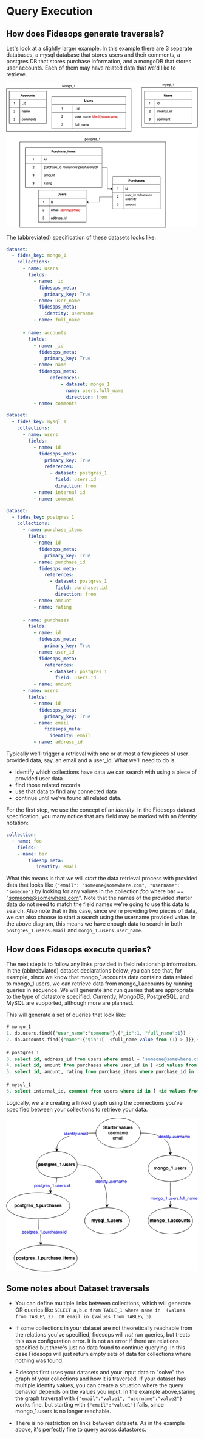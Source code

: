 # Query Execution

## How does Fidesops generate traversals?

Let's look at a slightly larger example. In this example there are 3 separate databases, a mysql database that stores users and their comments, a postgres DB that stores purchase information, and a mongoDB that stores user accounts. Each of them may have related data that we'd like to retrieve.

![Example tables](../img/traversal_tables.png "Example tables")

The (abbreviated) specification of these datasets looks like:

``` yaml
dataset:
  - fides_key: mongo_1
    collections:
      - name: users
        fields:
	      - name: _id
            fidesops_meta:
              primary_key: True
          - name: user_name
            fidesops_meta:
              identity: username
		  - name: full_name

      - name: accounts
        fields:
          - name: _id
            fidesops_meta:
              primary_key: True
          - name: name
			fidesops_meta:
				references:
					- dataset: mongo_1
					  name: users.full_name
					  direction: from
          - name: comments
```

``` yaml
dataset:
  - fides_key: mysql_1
    collections:
      - name: users
        fields:
	      - name: id
            fidesops_meta:
              primary_key: True
              references:
                - dataset: postgres_1
                  field: users.id
				  direction: from
          - name: internal_id
		  - name: comment
```

``` yaml
dataset:
  - fides_key: postgres_1
    collections:
      - name: purchase_items
        fields:
	      - name: id
            fidesops_meta:
              primary_key: True
          - name: purchase_id
            fidesops_meta:
              references:
                - dataset: postgres_1
                  field: purchases.id
				  direction: from
		  - name: amount
		  - name: rating

      - name: purchases
        fields:
          - name: id
            fidesops_meta:
              primary_key: True
          - name: user_id
			fidesops_meta:
              references:
                - dataset: postgres_1
                  field: users.id
          - name: amount
      - name: users
        fields:
          - name: id
            fidesops_meta:
              primary_key: True
          - name: email
		      fidesops_meta:
				identity: email
          - name: address_id
```

Typically we'll trigger a retrieval with one or at most a few pieces of user provided data, say, an email and a user_id. What we'll need to do is 

- identify which collections have data we can search with using a piece of provided user data
- find those related records
- use that data to find any connected data
- continue until we've found all related data.

For the first step, we use the concept of an _identity_. In the Fidesops dataset specification, you many notice that any field may be marked with an _identity_ notation:
``` yaml
collection:
  - name: foo
	fields:
	- name: bar
        fidesop_meta:
		   identity: email 
```

What this means is that we will _start_ the data retrieval process with provided data that looks like 
`{"email": "someone@somewhere.com", "username": "someone"}` by looking for any values in the collection _foo_ where bar == "someone@somewhere.com".  Note that the names of the provided starter data do not need to match the field names we're going to use this data to search. Also note that in this case, since we're providing two pieces of data,  we can also choose to start a search using the username provided value. In the above diagram, this means we have enough data to search in both `postgres_1.users.email` and `mongo_1.users.user_name`. 


## How does Fidesops execute queries?

The next step is to follow any links provided in field relationship information. In the (abbrebviated) dataset declarations below, you can see that, for example, since we know that mongo\_1.accounts data contains data related to mongo\_1.users, we can retrieve data from mongo_1.accounts by running queries in sequence. We will generate and run queries that are appropriate to the type of datastore specified. Currently, MongoDB, PostgreSQL, and MySQL are supported, although more are planned.

This will generate a set of queries that look like:

``` sql
# mongo_1
1. db.users.find({"user_name":"someone"},{"_id":1, "full_name":1}) 
2. db.accounts.find({"name":{"$in":[  <full_name value from (1) > ]}},{"_id":1, "comments":1})

# postgres_1
3. select id, address_id from users where email = 'someone@somewhere.com';
4. select id, amount from purchases where user_id in [ <id values from (3) >] 
5. select id, amount, rating from purchase_items where purchase_id in [ <id values from (4)> ]

# mysql_1
6. select internal_id, comment from users where id in [ <id values from (3) >]
```


Logically, we are creating a linked graph using the connections you've specified between your collections to retrieve your data. 

![Example graph](../img/traversal_graph.png "Example graph")

## Some notes about Dataset traversals 

- You can define multiple links between collections, which will generate OR queries like `SELECT a,b,c from TABLE_1 where name in  (values from TABLE\_2)  OR email in (values from TABLE\_3)`. 
	
- If some collections in your dataset are not theoretically reachable from the relations you've specified, fidesops will _not_ run queries, but treats this as a configuration error. It is not an error if there are relations specified but there's just no data found to continue querying. In this case Fidesops will just return empty sets of data for collections where nothing was found.
	
- Fidesops first uses your datasets and your input data to "solve" the graph of your collections and how it is traversed. If your dataset has multiple identity values, you can create a situation where the query behavior depends on the values you input. In the example above,staring the graph traversal with `{"email":"value1", "username":"value2"}`  works fine, but starting with  `{"email":"value1"}` fails, since mongo_1.users is no longer reachable.
	
- There is no restriction on links between datasets. As in the example above, it's perfectly fine to query across datastores.
